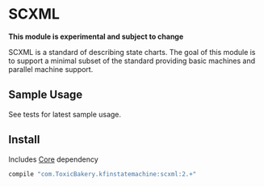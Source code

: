 # SCXML
**This module is experimental and subject to change**

SCXML is a standard of describing state charts. 
The goal of this module is to support a minimal subset of the standard providing basic machines and parallel machine support.

## Sample Usage
See tests for latest sample usage.

## Install
Includes [Core](core) dependency
```groovy
compile "com.ToxicBakery.kfinstatemachine:scxml:2.+"
```